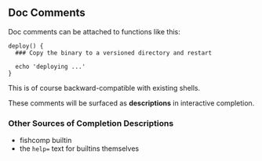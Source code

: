 Doc Comments
------------

Doc comments can be attached to functions like this:

    deploy() {
      ### Copy the binary to a versioned directory and restart

      echo 'deploying ...'
    }

This is of course backward-compatible with existing shells.

These comments will be surfaced as **descriptions** in interactive completion.

### Other Sources of Completion Descriptions

- fishcomp builtin
- the `help=` text for builtins themselves

